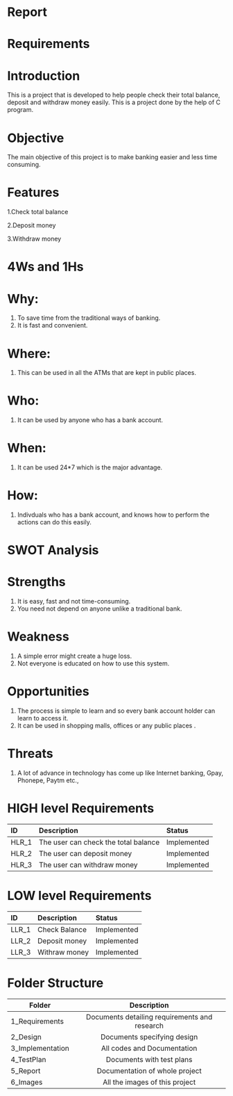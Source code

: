 # Report

# Requirements

# Introduction

This is a project that is developed to help people check their total balance, deposit and withdraw money easily. This is a project done by the help of C program.

# Objective

The main objective of this project is to make banking easier and less time consuming. 

# Features
1.Check total balance

2.Deposit money

3.Withdraw money

# 4Ws and 1Hs

# Why:

1. To save time from the traditional ways of banking.
2. It is fast and convenient.

# Where:

1. This can be used in all the ATMs that are kept in public places.


# Who:

1. It can be used by anyone who has a bank account.

# When:

1. It can be used 24*7 which is the major advantage.

# How:

1. Indivduals who has a bank account, and knows how to perform the actions can do this easily.

# SWOT Analysis

# Strengths

1. It is easy, fast and not time-consuming.
2. You need not depend on anyone unlike a traditional bank.

# Weakness

1. A simple error might create a huge loss.
2. Not everyone is educated on how to use this system.

# Opportunities

1. The process is simple to learn and so every bank account holder can learn to access it.
2. It can be used in shopping malls, offices or any public places .

# Threats

1. A lot of advance in technology has come up like Internet banking, Gpay, Phonepe, Paytm etc., 

# HIGH level Requirements
|ID|Description|Status|
|:-|:----------|:-----|
|HLR_1|The user can check the total balance |Implemented|
|HLR_2|The user can deposit money|Implemented|
|HLR_3|The user can withdraw money|Implemented|

# LOW level Requirements

|ID|Description|Status|
|:-|:----------|:-----|
|LLR_1|Check Balance|Implemented|
|LLR_2|Deposit money|Implemented|
|LLR_3|Withraw money|Implemented|


# Folder Structure
| Folder   |      Description     |  
|----------|:-------------:|
| 1_Requirements |  Documents detailing requirements and research |
| 2_Design |    Documents specifying design  | 
| 3_Implementation |   All codes and Documentation  |
| 4_TestPlan |  Documents with test plans |
| 5_Report |    Documentation of whole project  | 
| 6_Images |    All the images of this project  |

